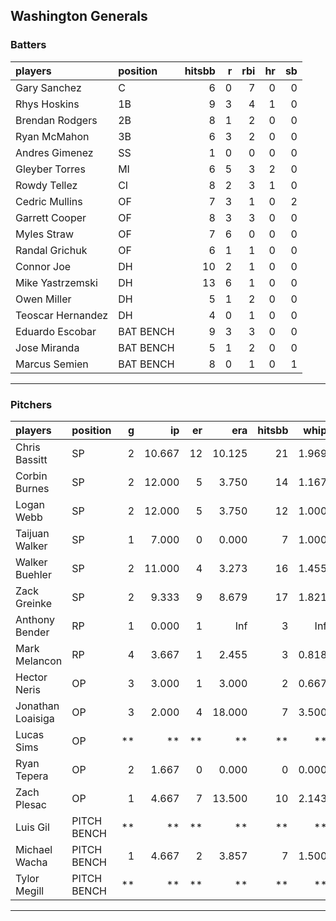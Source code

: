 ## Washington Generals

### Batters

 
|players           |position  | hitsbb|  r| rbi| hr| sb| 
|:-----------------|:---------|------:|--:|---:|--:|--:| 
|Gary Sanchez      |C         |      6|  0|   7|  0|  0| 
|Rhys Hoskins      |1B        |      9|  3|   4|  1|  0| 
|Brendan Rodgers   |2B        |      8|  1|   2|  0|  0| 
|Ryan McMahon      |3B        |      6|  3|   2|  0|  0| 
|Andres Gimenez    |SS        |      1|  0|   0|  0|  0| 
|Gleyber Torres    |MI        |      6|  5|   3|  2|  0| 
|Rowdy Tellez      |CI        |      8|  2|   3|  1|  0| 
|Cedric Mullins    |OF        |      7|  3|   1|  0|  2| 
|Garrett Cooper    |OF        |      8|  3|   3|  0|  0| 
|Myles Straw       |OF        |      7|  6|   0|  0|  0| 
|Randal Grichuk    |OF        |      6|  1|   1|  0|  0| 
|Connor Joe        |DH        |     10|  2|   1|  0|  0| 
|Mike Yastrzemski  |DH        |     13|  6|   1|  0|  0| 
|Owen Miller       |DH        |      5|  1|   2|  0|  0| 
|Teoscar Hernandez |DH        |      4|  0|   1|  0|  0| 
|Eduardo Escobar   |BAT BENCH |      9|  3|   3|  0|  0| 
|Jose Miranda      |BAT BENCH |      5|  1|   2|  0|  0| 
|Marcus Semien     |BAT BENCH |      8|  0|   1|  0|  1| 


* * *

### Pitchers

 
|players           |position    |  g|     ip| er|    era| hitsbb|  whip| so|  w| sv| 
|:-----------------|:-----------|--:|------:|--:|------:|------:|-----:|--:|--:|--:| 
|Chris Bassitt     |SP          |  2| 10.667| 12| 10.125|     21| 1.969|  7|  0|  0| 
|Corbin Burnes     |SP          |  2| 12.000|  5|  3.750|     14| 1.167| 10|  1|  0| 
|Logan Webb        |SP          |  2| 12.000|  5|  3.750|     12| 1.000| 12|  0|  0| 
|Taijuan Walker    |SP          |  1|  7.000|  0|  0.000|      7| 1.000|  6|  1|  0| 
|Walker Buehler    |SP          |  2| 11.000|  4|  3.273|     16| 1.455|  7|  2|  0| 
|Zack Greinke      |SP          |  2|  9.333|  9|  8.679|     17| 1.821|  9|  0|  0| 
|Anthony Bender    |RP          |  1|  0.000|  1|    Inf|      3|   Inf|  0|  0|  0| 
|Mark Melancon     |RP          |  4|  3.667|  1|  2.455|      3| 0.818|  4|  0|  3| 
|Hector Neris      |OP          |  3|  3.000|  1|  3.000|      2| 0.667|  4|  0|  0| 
|Jonathan Loaisiga |OP          |  3|  2.000|  4| 18.000|      7| 3.500|  5|  0|  0| 
|Lucas Sims        |OP          | **|     **| **|     **|     **|    **| **| **| **| 
|Ryan Tepera       |OP          |  2|  1.667|  0|  0.000|      0| 0.000|  2|  0|  0| 
|Zach Plesac       |OP          |  1|  4.667|  7| 13.500|     10| 2.143|  5|  0|  0| 
|Luis Gil          |PITCH BENCH | **|     **| **|     **|     **|    **| **| **| **| 
|Michael Wacha     |PITCH BENCH |  1|  4.667|  2|  3.857|      7| 1.500|  3|  0|  0| 
|Tylor Megill      |PITCH BENCH | **|     **| **|     **|     **|    **| **| **| **| 


* * *


